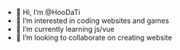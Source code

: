 - 👋 Hi, I’m @HooDaTi
- 👀 I’m interested in coding websites and games
- 🌱 I’m currently learning js/vue
- 💞️ I’m looking to collaborate on creating website

<!---
HooDaTi/HooDaTi is a ✨ special ✨ repository because its `README.md` (this file) appears on your GitHub profile.
You can click the Preview link to take a look at your changes.
--->
